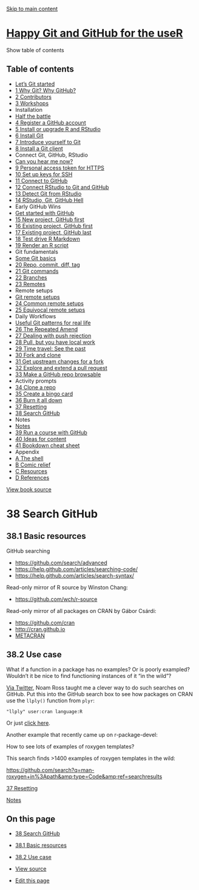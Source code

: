 <a href="search.html#content" class="sr-only sr-only-focusable">Skip to main content</a>

[Happy Git and GitHub for the useR](index.html)
===============================================

<span class="sr-only">Show table of contents</span>

Table of contents
-----------------

-   [Let’s Git started](index.html)
-   [<span class="header-section-number">1</span> Why Git? Why GitHub?](big-picture.html)
-   [<span class="header-section-number">2</span> Contributors](contrib.html)
-   [<span class="header-section-number">3</span> Workshops](workshops.html)
-   Installation
-   [Half the battle](install-intro.html)
-   [<span class="header-section-number">4</span> Register a GitHub account](github-acct.html)
-   [<span class="header-section-number">5</span> Install or upgrade R and RStudio](install-r-rstudio.html)
-   [<span class="header-section-number">6</span> Install Git](install-git.html)
-   [<span class="header-section-number">7</span> Introduce yourself to Git](hello-git.html)
-   [<span class="header-section-number">8</span> Install a Git client](git-client.html)
-   Connect Git, GitHub, RStudio
-   [Can you hear me now?](connect-intro.html)
-   [<span class="header-section-number">9</span> Personal access token for HTTPS](https-pat.html)
-   [<span class="header-section-number">10</span> Set up keys for SSH](ssh-keys.html)
-   [<span class="header-section-number">11</span> Connect to GitHub](push-pull-github.html)
-   [<span class="header-section-number">12</span> Connect RStudio to Git and GitHub](rstudio-git-github.html)
-   [<span class="header-section-number">13</span> Detect Git from RStudio](rstudio-see-git.html)
-   [<span class="header-section-number">14</span> RStudio, Git, GitHub Hell](troubleshooting.html)
-   Early GitHub Wins
-   [Get started with GitHub](usage-intro.html)
-   [<span class="header-section-number">15</span> New project, GitHub first](new-github-first.html)
-   [<span class="header-section-number">16</span> Existing project, GitHub first](existing-github-first.html)
-   [<span class="header-section-number">17</span> Existing project, GitHub last](existing-github-last.html)
-   [<span class="header-section-number">18</span> Test drive R Markdown](rmd-test-drive.html)
-   [<span class="header-section-number">19</span> Render an R script](r-test-drive.html)
-   Git fundamentals
-   [Some Git basics](git-intro.html)
-   [<span class="header-section-number">20</span> Repo, commit, diff, tag](git-basics.html)
-   [<span class="header-section-number">21</span> Git commands](git-commands.html)
-   [<span class="header-section-number">22</span> Branches](git-branches.html)
-   [<span class="header-section-number">23</span> Remotes](git-remotes.html)
-   Remote setups
-   [Git remote setups](remote-scenarios-intro.html)
-   [<span class="header-section-number">24</span> Common remote setups](common-remote-setups.html)
-   [<span class="header-section-number">25</span> Equivocal remote setups](equivocal.html)
-   Daily Workflows
-   [Useful Git patterns for real life](workflows-intro.html)
-   [<span class="header-section-number">26</span> The Repeated Amend](repeated-amend.html)
-   [<span class="header-section-number">27</span> Dealing with push rejection](push-rejected.html)
-   [<span class="header-section-number">28</span> Pull, but you have local work](pull-tricky.html)
-   [<span class="header-section-number">29</span> Time travel: See the past](time-travel-see-past.html)
-   [<span class="header-section-number">30</span> Fork and clone](fork-and-clone.html)
-   [<span class="header-section-number">31</span> Get upstream changes for a fork](upstream-changes.html)
-   [<span class="header-section-number">32</span> Explore and extend a pull request](pr-extend.html)
-   [<span class="header-section-number">33</span> Make a GitHub repo browsable](workflows-browsability.html)
-   Activity prompts
-   [<span class="header-section-number">34</span> Clone a repo](clone.html)
-   [<span class="header-section-number">35</span> Create a bingo card](bingo.html)
-   [<span class="header-section-number">36</span> Burn it all down](burn.html)
-   [<span class="header-section-number">37</span> Resetting](reset.html)
-   <a href="search.html" class="active"><span class="header-section-number">38</span> Search GitHub</a>
-   Notes
-   [Notes](notes-intro.html)
-   [<span class="header-section-number">39</span> Run a course with GitHub](classroom-overview.html)
-   [<span class="header-section-number">40</span> Ideas for content](ideas-for-content.html)
-   [<span class="header-section-number">41</span> Bookdown cheat sheet](bookdown-cheat-sheet.html)
-   Appendix
-   [<span class="header-section-number">A</span> The shell](shell.html)
-   [<span class="header-section-number">B</span> Comic relief](comic-relief.html)
-   [<span class="header-section-number">C</span> Resources](resources.html)
-   [<span class="header-section-number">D</span> References](references.html)

<a href="https://github.com/jennybc/happy-git-with-r" id="book-repo">View book source <em></em></a>

<span class="header-section-number">38</span> Search GitHub<a href="search.html#search" class="anchor"><em></em></a>
====================================================================================================================

<span class="header-section-number">38.1</span> Basic resources<a href="search.html#basic-resources" class="anchor"><em></em></a>
---------------------------------------------------------------------------------------------------------------------------------

GitHub searching

-   <a href="https://github.com/search/advanced" class="uri">https://github.com/search/advanced</a>
-   <a href="https://help.github.com/articles/searching-code/" class="uri">https://help.github.com/articles/searching-code/</a>
-   <a href="https://help.github.com/articles/search-syntax/" class="uri">https://help.github.com/articles/search-syntax/</a>

Read-only mirror of R source by Winston Chang:

-   <a href="https://github.com/wch/r-source" class="uri">https://github.com/wch/r-source</a>

Read-only mirror of all packages on CRAN by Gábor Csárdi:

-   <a href="https://github.com/cran" class="uri">https://github.com/cran</a>
-   <a href="http://cran.github.io" class="uri">http://cran.github.io</a>
-   [METACRAN](http://www.r-pkg.org)

<span class="header-section-number">38.2</span> Use case<a href="search.html#use-case" class="anchor"><em></em></a>
-------------------------------------------------------------------------------------------------------------------

What if a function in a package has no examples? Or is poorly exampled? Wouldn’t it be nice to find functioning instances of it “in the wild”?

[Via Twitter](https://twitter.com/noamross/status/563422536633839617), Noam Ross taught me a clever way to do such searches on GitHub. Put this into the GitHub search box to see how packages on CRAN use the `llply()` function from `plyr`:

    "llply" user:cran language:R

Or just [click here](https://github.com/search?l=r&q=%22llply%22+user%3Acran+language%3AR&ref=searchresults&type=Code).

Another example that recently came up on r-package-devel:

How to see lots of examples of roxygen templates?

This search finds &gt;1400 examples of roxygen templates in the wild:

<a href="https://github.com/search?q=man-roxygen+in%3Apath&amp;type=Code&amp;ref=searchresults" class="uri">https://github.com/search?q=man-roxygen+in%3Apath&amp;type=Code&amp;ref=searchresults</a>

[<span class="header-section-number">37</span> Resetting](reset.html)

[Notes](notes-intro.html)

On this page
------------

-   <a href="search.html#search" class="nav-link"><span class="header-section-number">38</span> Search GitHub</a>
-   <a href="search.html#basic-resources" class="nav-link"><span class="header-section-number">38.1</span> Basic resources</a>
-   <a href="search.html#use-case" class="nav-link"><span class="header-section-number">38.2</span> Use case</a>

-   <a href="https://github.com/jennybc/happy-git-with-r/blob/master/prompt-search-github.Rmd" id="book-source">View source <em></em></a>
-   <a href="https://github.com/jennybc/happy-git-with-r/edit/master/prompt-search-github.Rmd" id="book-edit">Edit this page <em></em></a>
